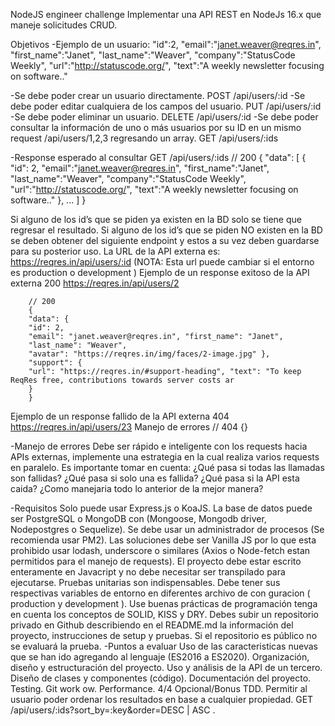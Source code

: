 NodeJS engineer challenge
Implementar una API REST en NodeJs 16.x que maneje solicitudes CRUD.

Objetivos
-Ejemplo de un usuario:
        "id":2,
        "email":"janet.weaver@reqres.in", "first_name":"Janet",
        "last_name":"Weaver",
        "company":"StatusCode Weekly",
        "url":"http://statuscode.org/",
        "text":"A weekly newsletter focusing on software.."


-Se debe poder crear un usuario directamente.
POST /api/users/:id
-Se debe poder editar cualquiera de los campos del usuario.
PUT /api/users/:id
-Se debe poder eliminar un usuario.
DELETE /api/users/:id
-Se debe poder consultar la información de uno o más usuarios por su ID en un mismo
request /api/users/1,2,3 regresando un array.
GET /api/users/:ids

-Response esperado al consultar GET /api/users/:ids
        // 200
        {
        "data": [
        {
        "id": 2,
        "email":"janet.weaver@reqres.in",
        "first_name":"Janet",
        "last_name":"Weaver",
        "company":"StatusCode Weekly",
        "url":"http://statuscode.org/", "text":"A weekly newsletter focusing on software.."
        },
        ...
        ]
        }

Si alguno de los id’s que se piden ya existen en la BD solo se tiene que regresar el
resultado.
Si alguno de los id’s que se piden NO existen en la BD se deben obtener del siguiente
endpoint y estos a su vez deben guardarse para su posterior uso.
La URL de la API externa es: https://reqres.in/api/users/:id (NOTA: Esta url
puede cambiar si el entorno es production o development )
Ejemplo de un response exitoso de la API externa 200
https://reqres.in/api/users/2

        // 200
        {
        "data": {
        "id": 2,
        "email": "janet.weaver@reqres.in", "first_name": "Janet",
        "last_name": "Weaver",
        "avatar": "https://reqres.in/img/faces/2-image.jpg" },
        "support": {
        "url": "https://reqres.in/#support-heading", "text": "To keep ReqRes free, contributions towards server costs ar
        }
        }
Ejemplo de un response fallido de la API externa 404
https://reqres.in/api/users/23
Manejo de errores
        // 404
        {}

-Manejo de errores
    Debe ser rápido e inteligente con los requests hacia APIs externas, implemente una estrategia
    en la cual realiza varios requests en paralelo. Es importante tomar en cuenta:
    ¿Qué pasa si todas las llamadas son fallidas?
    ¿Qué pasa si solo una es fallida?
    ¿Qué pasa si la API esta caida?
    ¿Como manejaria todo lo anterior de la mejor manera?

-Requisitos
    Solo puede usar Express.js o KoaJS.
    La base de datos puede ser PostgreSQL o MongoDB con (Mongoose, Mongodb driver, Nodepostgres o Sequelize).
    Se debe usar un administrador de procesos (Se recomienda usar PM2).
    Las soluciones debe ser Vanilla JS por lo que esta prohibido usar lodash, underscore o
    similares (Axios o Node-fetch estan permitidos para el manejo de requests).
    El proyecto debe estar escrito enteramente en Javacript y no debe necesitar ser transpilado
    para ejecutarse.
    Pruebas unitarias son indispensables.
    Debe tener sus respectivas variables de entorno en diferentes archivo de con guracion
    ( production y development ).
    Use buenas prácticas de programación tenga en cuenta los conceptos de SOLID, KISS y DRY.
    Debes subir un repositorio privado en Github describiendo en el README.md la información
    del proyecto, instrucciones de setup y pruebas. Si el repositorio es público no se evaluará
    la prueba.
-Puntos a evaluar
    Uso de las caracteristicas nuevas que se han ido agregando al lenguaje (ES2016 a ES2020).
    Organización, diseño y estructuración del proyecto.
    Uso y análisis de la API de un tercero.
    Diseño de clases y componentes (código).
    Documentación del proyecto.
    Testing.
    Git work ow.
    Performance.
    4/4
    Opcional/Bonus
    TDD.
    Permitir al usuario poder ordenar los resultados en base a cualquier propiedad.
    GET /api/users/:ids?sort_by=:key&order=DESC | ASC .